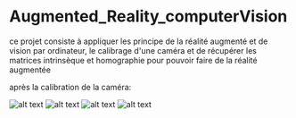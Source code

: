 # Augmented_Reality_computerVision
ce projet consiste à appliquer les principe de la réalité augmenté et de vision par ordinateur,  le calibrage d'une caméra
et de récupérer les matrices intrinsèque et homographie pour pouvoir faire de la réalité augmentée 

après la calibration de la caméra: 

![alt text](https://github.com/Koussailakadi/Augmented_Reality_computerVision/blob/main/conimg1.?raw=true)
![alt text](https://github.com/Koussailakadi/Augmented_Reality_computerVision/blob/main/conimg1.?raw=true)
![alt text](https://github.com/Koussailakadi/Augmented_Reality_computerVision/blob/main/conimg1.?raw=true)
![alt text](https://github.com/Koussailakadi/Augmented_Reality_computerVision/blob/main/conimg1.?raw=true)
